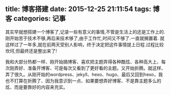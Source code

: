 title: 博客搭建
date: 2015-12-25 21:11:54
tags: 博客
categories: 记事
---

其实早就想搭建一个博客了,记录一些有意义的事情,不管是生活上的还是工作上的. 刚开始苦于技术不够,再后来技术够了,由于工作忙,时间又不够了.一直就搁置着. 就这样过了一年多,就在前两天受别人影响，终于决定把这件事情提上日程.过程比较坎坷,但最终还是整出来了!

 我和大部分热都一样、刚开始搞博客、喜欢把主题弄得各种酷炫、各种高大上、每次刚弄好、准备开博客、可是每次又看到了更好看的主题。又开始折腾。就这样、弄了很久。从刚开始的wordpress、jekyll、hexo、hugo、最后又回到hexo，我也不打算在折腾了、因为我意识到一点、如果要想弄好博客、不是靠主题多么的炫、而是要靠好的内容来充实。